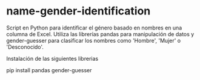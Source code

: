 # name-gender-identification
Script en Python para identificar el género basado en nombres en una columna de Excel. Utiliza las librerías pandas para manipulación de datos y gender-guesser para clasificar los nombres como 'Hombre', 'Mujer' o 'Desconocido'.

Instalación de las siguientes librerias

pip install pandas gender-guesser

